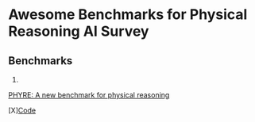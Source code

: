 # Awesome Benchmarks for Physical Reasoning AI Survey

## Benchmarks


1)
[PHYRE: A new benchmark for physical reasoning](https://arxiv.org/abs/1908.05656)

[X][Code](https://github.com/facebookresearch/phyre)
